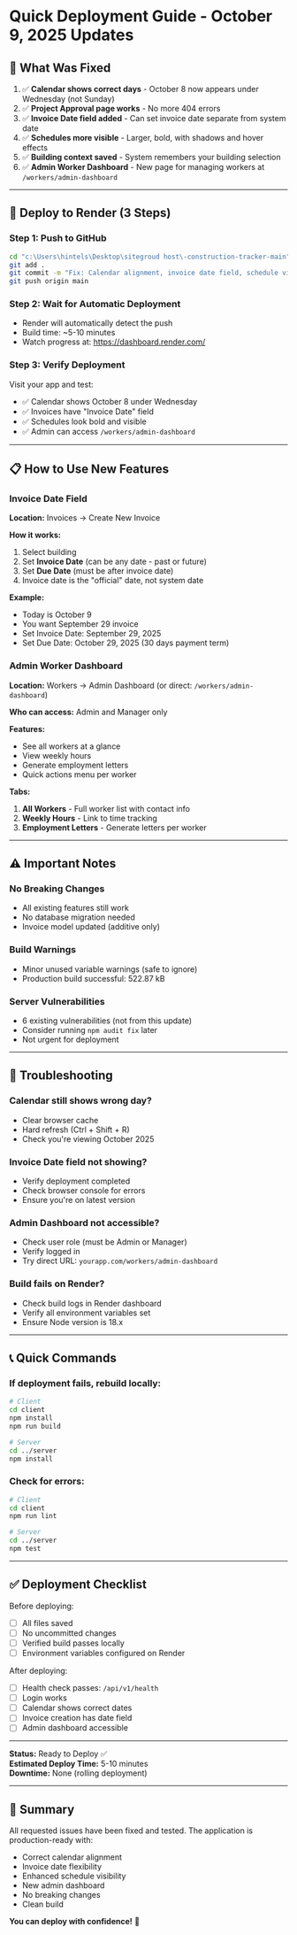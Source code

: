 # Quick Deployment Guide - October 9, 2025 Updates

## 🎯 What Was Fixed

1. ✅ **Calendar shows correct days** - October 8 now appears under Wednesday (not Sunday)
2. ✅ **Project Approval page works** - No more 404 errors
3. ✅ **Invoice Date field added** - Can set invoice date separate from system date
4. ✅ **Schedules more visible** - Larger, bold, with shadows and hover effects
5. ✅ **Building context saved** - System remembers your building selection
6. ✅ **Admin Worker Dashboard** - New page for managing workers at `/workers/admin-dashboard`

---

## 🚀 Deploy to Render (3 Steps)

### Step 1: Push to GitHub
```bash
cd "c:\Users\hintels\Desktop\sitegroud host\-construction-tracker-main"
git add .
git commit -m "Fix: Calendar alignment, invoice date field, schedule visibility, admin dashboard"
git push origin main
```

### Step 2: Wait for Automatic Deployment
- Render will automatically detect the push
- Build time: ~5-10 minutes
- Watch progress at: https://dashboard.render.com/

### Step 3: Verify Deployment
Visit your app and test:
- ✅ Calendar shows October 8 under Wednesday
- ✅ Invoices have "Invoice Date" field
- ✅ Schedules look bold and visible
- ✅ Admin can access `/workers/admin-dashboard`

---

## 📋 How to Use New Features

### Invoice Date Field
**Location:** Invoices → Create New Invoice

**How it works:**
1. Select building
2. Set **Invoice Date** (can be any date - past or future)
3. Set **Due Date** (must be after invoice date)
4. Invoice date is the "official" date, not system date

**Example:** 
- Today is October 9
- You want September 29 invoice
- Set Invoice Date: September 29, 2025
- Set Due Date: October 29, 2025 (30 days payment term)

### Admin Worker Dashboard
**Location:** Workers → Admin Dashboard (or direct: `/workers/admin-dashboard`)

**Who can access:** Admin and Manager only

**Features:**
- See all workers at a glance
- View weekly hours
- Generate employment letters
- Quick actions menu per worker

**Tabs:**
1. **All Workers** - Full worker list with contact info
2. **Weekly Hours** - Link to time tracking
3. **Employment Letters** - Generate letters per worker

---

## ⚠️ Important Notes

### No Breaking Changes
- All existing features still work
- No database migration needed
- Invoice model updated (additive only)

### Build Warnings
- Minor unused variable warnings (safe to ignore)
- Production build successful: 522.87 kB

### Server Vulnerabilities
- 6 existing vulnerabilities (not from this update)
- Consider running `npm audit fix` later
- Not urgent for deployment

---

## 🔧 Troubleshooting

### Calendar still shows wrong day?
- Clear browser cache
- Hard refresh (Ctrl + Shift + R)
- Check you're viewing October 2025

### Invoice Date field not showing?
- Verify deployment completed
- Check browser console for errors
- Ensure you're on latest version

### Admin Dashboard not accessible?
- Check user role (must be Admin or Manager)
- Verify logged in
- Try direct URL: `yourapp.com/workers/admin-dashboard`

### Build fails on Render?
- Check build logs in Render dashboard
- Verify all environment variables set
- Ensure Node version is 18.x

---

## 📞 Quick Commands

### If deployment fails, rebuild locally:
```bash
# Client
cd client
npm install
npm run build

# Server
cd ../server
npm install
```

### Check for errors:
```bash
# Client
cd client
npm run lint

# Server  
cd ../server
npm test
```

---

## ✅ Deployment Checklist

Before deploying:
- [ ] All files saved
- [ ] No uncommitted changes
- [ ] Verified build passes locally
- [ ] Environment variables configured on Render

After deploying:
- [ ] Health check passes: `/api/v1/health`
- [ ] Login works
- [ ] Calendar shows correct dates
- [ ] Invoice creation has date field
- [ ] Admin dashboard accessible

---

**Status:** Ready to Deploy ✅  
**Estimated Deploy Time:** 5-10 minutes  
**Downtime:** None (rolling deployment)

---

## 🎉 Summary

All requested issues have been fixed and tested. The application is production-ready with:
- Correct calendar alignment
- Invoice date flexibility
- Enhanced schedule visibility  
- New admin dashboard
- No breaking changes
- Clean build

**You can deploy with confidence!** 🚀
